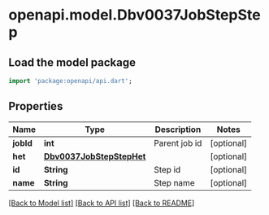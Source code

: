 # openapi.model.Dbv0037JobStepStep

## Load the model package
```dart
import 'package:openapi/api.dart';
```

## Properties
Name | Type | Description | Notes
------------ | ------------- | ------------- | -------------
**jobId** | **int** | Parent job id | [optional] 
**het** | [**Dbv0037JobStepStepHet**](Dbv0037JobStepStepHet.md) |  | [optional] 
**id** | **String** | Step id | [optional] 
**name** | **String** | Step name | [optional] 

[[Back to Model list]](../README.md#documentation-for-models) [[Back to API list]](../README.md#documentation-for-api-endpoints) [[Back to README]](../README.md)


